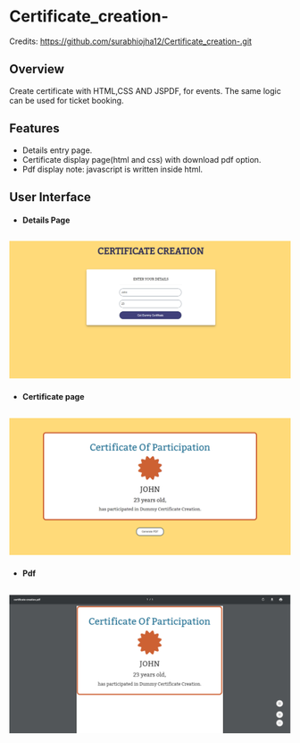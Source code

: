 # Certificate_creation-

Credits: https://github.com/surabhiojha12/Certificate_creation-.git

Overview
----------
Create certificate with HTML,CSS AND JSPDF, for events.
The same logic can be used for ticket booking.

Features
----------
* Details entry page.
* Certificate display page(html and css) with download pdf option.
* Pdf display
note: javascript is written inside html.

User Interface
---------------
* #### Details Page

![home](index.PNG?raw=true "Optional Title")
-----------------------------------------------

* #### Certificate page

![cert](certificate.PNG?raw=true "Optional Title")
-----------------------------------------------

* #### Pdf

![pdf](cert_pdf.PNG?raw=true "Optional Title")
-----------------------------------------------




